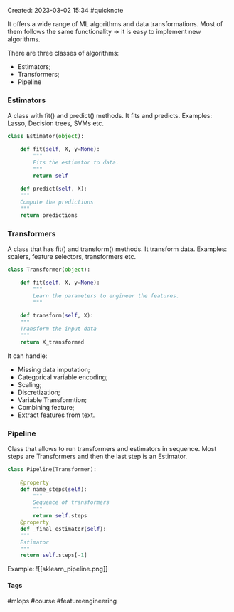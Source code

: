 Created: 2023-03-02 15:34
#quicknote

It offers a wide range of ML algorithms and data transformations. Most of them follows the same functionality -> it is easy to implement new algorithms.

There are three classes of algorithms:
- Estimators;
- Transformers;
- Pipeline

### Estimators 
A class with fit() and predict() methods. It fits and predicts. Examples: Lasso, Decision trees, SVMs etc.
```python
class Estimator(object):

	def fit(self, X, y=None):
		"""
		Fits the estimator to data.
		"""
		return self
	
	def predict(self, X):
	"""
	Compute the predictions
	"""
	return predictions
```

### Transformers
A class that has fit() and transform() methods. It transform data. Examples: scalers, feature selectors, transformers etc.
```python
class Transformer(object):

	def fit(self, X, y=None):
		"""
		Learn the parameters to engineer the features.
		"""
	
	def transform(self, X):
	"""
	Transform the input data
	"""
	return X_transformed
```

It can handle:
- Missing data imputation;
- Categorical variable encoding;
- Scaling;
- Discretization;
- Variable Transformtion;
- Combining feature;
- Extract features from text.

### Pipeline
Class that allows to run transformers and estimators in sequence. Most steps are Transformers and then the last step is an Estimator.
```python
class Pipeline(Transformer):
	
	@property
	def name_steps(self):
		"""
		Sequence of transformers
		"""
		return self.steps
	@property
	def _final_estimator(self):
	"""
	Estimator
	"""
	return self.steps[-1]
```

Example:
![[sklearn_pipeline.png]]


#### Tags
#mlops #course #featureengineering